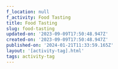 ```yaml
---
f_location: null
f_activity: Food Tasting
title: Food Tasting
slug: food-tasting
updated-on: '2023-09-09T17:50:48.947Z'
created-on: '2023-09-09T17:50:48.947Z'
published-on: '2024-01-21T11:33:59.165Z'
layout: '[activity-tag].html'
tags: activity-tag
---
```



